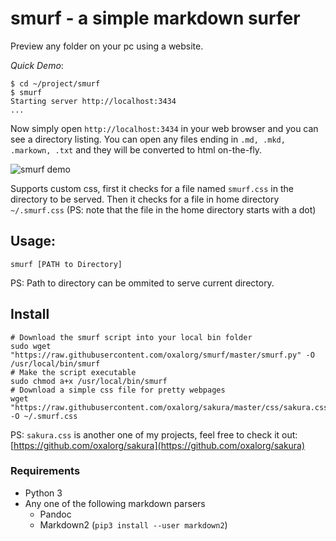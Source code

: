 # smurf - a simple markdown surfer

Preview any folder on your pc using a website.

*Quick Demo*:

```
$ cd ~/project/smurf
$ smurf
Starting server http://localhost:3434
...
```

Now simply open `http://localhost:3434` in your web browser and
you can see a directory listing. You can open any files ending in 
`.md, .mkd, .markown, .txt` and they will be converted to html on-the-fly.

![smurf demo](https://raw.githubusercontent.com/oxalorg/smurf/master/demo.png)

Supports custom css, first it checks for a file named
`smurf.css` in the directory to be served. Then it checks
for a file in home directory `~/.smurf.css` (PS: note that the
file in the home directory starts with a dot)

## Usage:

```
smurf [PATH to Directory]
```

PS: Path to directory can be ommited to serve current
directory.

## Install

```
# Download the smurf script into your local bin folder
sudo wget "https://raw.githubusercontent.com/oxalorg/smurf/master/smurf.py" -O /usr/local/bin/smurf
# Make the script executable
sudo chmod a+x /usr/local/bin/smurf
# Download a simple css file for pretty webpages
wget "https://raw.githubusercontent.com/oxalorg/sakura/master/css/sakura.css" -O ~/.smurf.css
```

PS: `sakura.css` is another one of my projects, feel free to
check it out:
[https://github.com/oxalorg/sakura](https://github.com/oxalorg/sakura)

### Requirements

* Python 3
* Any one of the following markdown parsers
    - Pandoc
    - Markdown2 (`pip3 install --user markdown2`)
